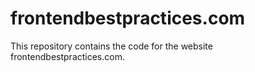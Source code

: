 frontendbestpractices.com
=========================

This repository contains the code for the website frontendbestpractices.com.
